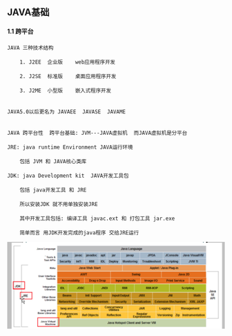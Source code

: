 ## JAVA基础

#### 1.1 跨平台
	JAVA 三种技术结构

		1. J2EE  企业版    web应用程序开发

		2. J2SE  标准版    桌面应用程序开发

		3. J2ME  小型版    嵌入式程序开发

		
	JAVA5.0以后更名为 JAVAEE  JAVASE  JAVAME


	JAVA 跨平台性  跨平台基础: JVM---JAVA虚拟机  而JAVA虚拟机是分平台

	JRE: java runtime Environment JAVA运行环境
	
		包括 JVM 和 JAVA核心类库

	JDK: java Development kit  JAVA开发工具包

		包括 java开发工具 和 JRE

		所以安装JDK 就不用单独安装JRE

		其中开发工具包括: 编译工具 javac.ext 和 打包工具 jar.exe

		简单而言 用JDK开发完成的java程序 交给JRE运行

![](./JavaLanguage.jpg)
